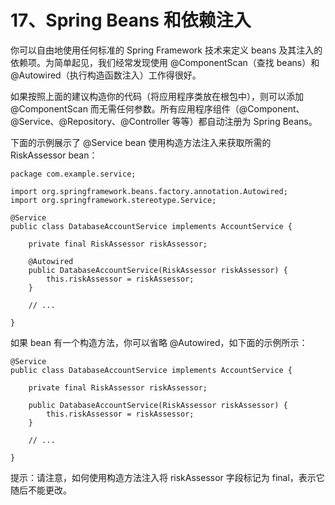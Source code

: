 # 17、Spring Beans 和依赖注入
	
你可以自由地使用任何标准的 Spring Framework 技术来定义 beans 及其注入的依赖项。为简单起见，我们经常发现使用 @ComponentScan（查找 beans）和 @Autowired（执行构造函数注入）工作得很好。

如果按照上面的建议构造你的代码（将应用程序类放在根包中），则可以添加 @ComponentScan 而无需任何参数。所有应用程序组件（@Component、@Service、@Repository、@Controller 等等）都自动注册为 Spring Beans。	

下面的示例展示了 @Service bean 使用构造方法注入来获取所需的 RiskAssessor bean：

    package com.example.service;
    
    import org.springframework.beans.factory.annotation.Autowired;
    import org.springframework.stereotype.Service;
    
    @Service
    public class DatabaseAccountService implements AccountService {
    
        private final RiskAssessor riskAssessor;
    
        @Autowired
        public DatabaseAccountService(RiskAssessor riskAssessor) {
            this.riskAssessor = riskAssessor;
        }
    
        // ...
    
    }

如果 bean 有一个构造方法，你可以省略 @Autowired，如下面的示例所示：

    @Service
    public class DatabaseAccountService implements AccountService {
    
        private final RiskAssessor riskAssessor;
    
        public DatabaseAccountService(RiskAssessor riskAssessor) {
            this.riskAssessor = riskAssessor;
        }
    
        // ...
    
    }

提示：请注意，如何使用构造方法注入将 riskAssessor 字段标记为 final，表示它随后不能更改。
